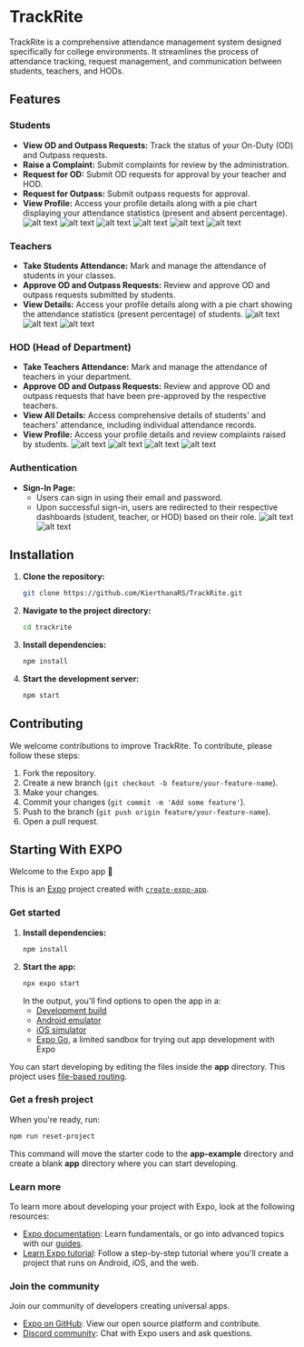# TrackRite

TrackRite is a comprehensive attendance management system designed specifically for college environments. It streamlines the process of attendance tracking, request management, and communication between students, teachers, and HODs.

## Features

### Students

- **View OD and Outpass Requests:** Track the status of your On-Duty (OD) and Outpass requests.
- **Raise a Complaint:** Submit complaints for review by the administration.
- **Request for OD:** Submit OD requests for approval by your teacher and HOD.
- **Request for Outpass:** Submit outpass requests for approval.
- **View Profile:** Access your profile details along with a pie chart displaying your attendance statistics (present and absent percentage).
 ![alt text](./repoimages/studenthome1.png)
 ![alt text](./repoimages/studenthome2.png)
 ![alt text](./repoimages/complaints.png)
 ![alt text](./repoimages/odrequest.png)
 ![alt text](./repoimages/outpassrequest.png)
 ![alt text](./repoimages/studentprofile.png)


### Teachers

- **Take Students Attendance:** Mark and manage the attendance of students in your classes.
- **Approve OD and Outpass Requests:** Review and approve OD and outpass requests submitted by students.
- **View Details:** Access your profile details along with a pie chart showing the attendance statistics (present percentage) of students.
![alt text](./repoimages/teacherhome.png)
![alt text](./repoimages/odapproval.png)
![alt text](./repoimages/teacherprofile.png)

### HOD (Head of Department)

- **Take Teachers Attendance:** Mark and manage the attendance of teachers in your department.
- **Approve OD and Outpass Requests:** Review and approve OD and outpass requests that have been pre-approved by the respective teachers.
- **View All Details:** Access comprehensive details of students' and teachers' attendance, including individual attendance records.
- **View Profile:** Access your profile details and review complaints raised by students.
![alt text](./repoimages/hodhome.png)
![alt text](./repoimages/hododrequest.png)
![alt text](./repoimages/tracker.png)
![alt text](./repoimages/hodprofile.png)
### Authentication

- **Sign-In Page:** 
  - Users can sign in using their email and password.
  - Upon successful sign-in, users are redirected to their respective dashboards (student, teacher, or HOD) based on their role.
  ![alt text](./repoimages/indexpage.png)
  ![alt text](./repoimages/sign-in.png)

## Installation

1. **Clone the repository:**
   ```sh
   git clone https://github.com/KierthanaRS/TrackRite.git
   ```
2. **Navigate to the project directory:**
   ```sh
   cd trackrite
   ```
3. **Install dependencies:**
   ```sh
   npm install
   ```
4. **Start the development server:**
   ```sh
   npm start
   ```

## Contributing

We welcome contributions to improve TrackRite. To contribute, please follow these steps:

1. Fork the repository.
2. Create a new branch (`git checkout -b feature/your-feature-name`).
3. Make your changes.
4. Commit your changes (`git commit -m 'Add some feature'`).
5. Push to the branch (`git push origin feature/your-feature-name`).
6. Open a pull request.

## Starting With EXPO

Welcome to the Expo app 👋

This is an [Expo](https://expo.dev) project created with [`create-expo-app`](https://www.npmjs.com/package/create-expo-app).

### Get started

1. **Install dependencies:**
   ```bash
   npm install
   ```
2. **Start the app:**
   ```bash
   npx expo start
   ```
   In the output, you'll find options to open the app in a:
   - [Development build](https://docs.expo.dev/develop/development-builds/introduction/)
   - [Android emulator](https://docs.expo.dev/workflow/android-studio-emulator/)
   - [iOS simulator](https://docs.expo.dev/workflow/ios-simulator/)
   - [Expo Go](https://expo.dev/go), a limited sandbox for trying out app development with Expo

You can start developing by editing the files inside the **app** directory. This project uses [file-based routing](https://docs.expo.dev/router/introduction/).

### Get a fresh project

When you're ready, run:
```bash
npm run reset-project
```
This command will move the starter code to the **app-example** directory and create a blank **app** directory where you can start developing.

### Learn more

To learn more about developing your project with Expo, look at the following resources:
- [Expo documentation](https://docs.expo.dev/): Learn fundamentals, or go into advanced topics with our [guides](https://docs.expo.dev/guides).
- [Learn Expo tutorial](https://docs.expo.dev/tutorial/introduction/): Follow a step-by-step tutorial where you'll create a project that runs on Android, iOS, and the web.

### Join the community

Join our community of developers creating universal apps.
- [Expo on GitHub](https://github.com/expo/expo): View our open source platform and contribute.
- [Discord community](https://chat.expo.dev): Chat with Expo users and ask questions.

